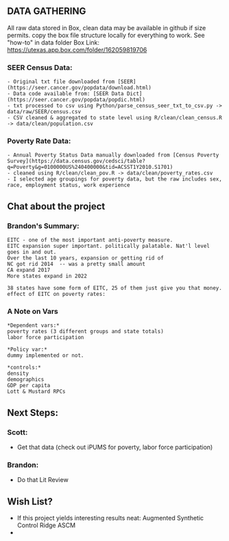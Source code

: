 ## DATA GATHERING 

All raw data stored in Box, clean data may be available in github if size permits.
copy the box file structure locally for everything to work. See "how-to" in data folder
Box Link: https://utexas.app.box.com/folder/162059819706

### SEER Census Data:

    - Original txt file downloaded from [SEER](https://seer.cancer.gov/popdata/download.html)
    - Data code available from: [SEER Data Dict](https://seer.cancer.gov/popdata/popdic.html)
    - txt processed to csv using Python/parse_census_seer_txt_to_csv.py -> data/raw/SEER/census.csv
    - CSV cleaned & aggregated to state level using R/clean/clean_census.R -> data/clean/population.csv
    
### Poverty Rate Data: 

    - Annual Poverty Status Data manually downloaded from [Census Poverty Survey](https://data.census.gov/cedsci/table?q=Poverty&g=0100000US%240400000&tid=ACSST1Y2010.S1701)
    - cleaned using R/clean/clean_pov.R -> data/clean/poverty_rates.csv
    - I selected age groupings for poverty data, but the raw includes sex, race, employment status, work experience

## Chat about the project 
### Brandon's Summary:

    EITC - one of the most important anti-poverty measure. 
    EITC expansion super important. politically palatable. Nat'l level goes in and out. 
    Over the last 10 years, expansion or getting rid of
    NC got rid 2014  -- was a pretty small amount 
    CA expand 2017
    More states expand in 2022

    38 states have some form of EITC, 25 of them just give you that money. 
    effect of EITC on poverty rates: 

### A Note on Vars

    *Dependent vars:*
    poverty rates (3 different groups and state totals)
    labor force participation

    *Policy var:*
    dummy implemented or not.

    *controls:* 
    density
    demographics
    GDP per capita
    Lott & Mustard RPCs

## Next Steps: 
 ### Scott:

 - Get that data (check out iPUMS for poverty, labor force participation)
 
 ### Brandon:

 - Do that Lit Review


## Wish List? 

 - If this project yields interesting results neat: Augmented Synthetic Control Ridge ASCM
 - 


